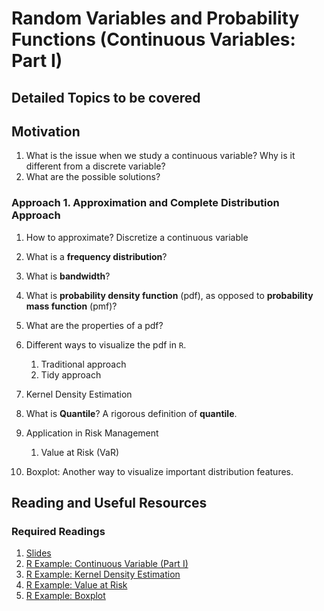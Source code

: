 # Random Variables and Probability Functions (Continuous Variables: Part I)

## Detailed Topics to be covered

## Motivation

1. What is the issue when we study a continuous variable? Why is it different from a discrete variable? 
2. What are the possible solutions?

### Approach 1. Approximation and Complete Distribution Approach

1. How to approximate? Discretize a continuous variable
2. What is a **frequency distribution**?
3. What is **bandwidth**?

4. What is **probability density function** (pdf), as opposed to **probability mass function** (pmf)?
5. What are the properties of a pdf?
6. Different ways to visualize the pdf in `R`. 
    1. Traditional approach
    2. Tidy approach
7. Kernel Density Estimation

8. What is **Quantile**? A rigorous definition of **quantile**.
9. Application in Risk Management

    1. Value at Risk (VaR)

10. Boxplot: Another way to visualize important distribution features. 

## Reading and Useful Resources

### Required Readings

1. [Slides](../lecture/univariate_statistics_continous_var01.pdf)
2. [R Example: Continuous Variable (Part I)](../lecture/examples/continuous_variables_01.Rmd)
3. [R Example: Kernel Density Estimation](../lecture/examples/continuous_variables_01_kde.R)
4. [R Example: Value at Risk](../lecture/examples/continuous_variables_02_VaR.Rmd)
5. [R Example: Boxplot](../lecture/examples/continuous_variables_03_Boxplot.Rmd)



